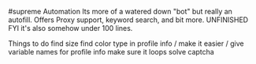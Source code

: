 #supreme Automation
Its more of a watered down "bot" but really an autofill. Offers Proxy support, keyword search, and bit more. UNFINISHED FYI it's also somehow under 100 lines.

Things to do
find size
find color
type in profile info / make it easier / give variable names for profile info
make sure it loops 
solve captcha 


